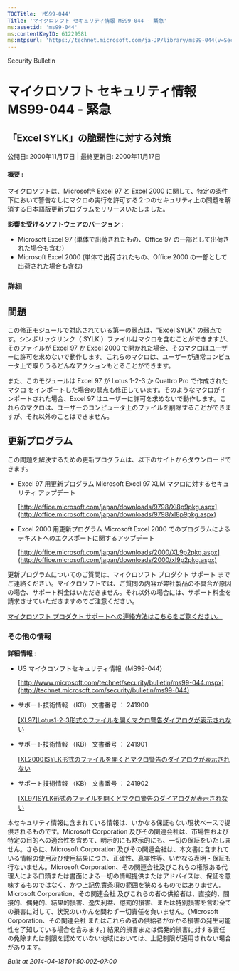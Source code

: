```yaml
---
TOCTitle: 'MS99-044'
Title: 'マイクロソフト セキュリティ情報 MS99-044 - 緊急'
ms:assetid: 'ms99-044'
ms:contentKeyID: 61229581
ms:mtpsurl: 'https://technet.microsoft.com/ja-JP/library/ms99-044(v=Security.10)'
---
```


Security Bulletin

マイクロソフト セキュリティ情報 MS99-044 - 緊急
===============================================

「Excel SYLK」の脆弱性に対する対策
----------------------------------

公開日: 2000年11月17日 | 最終更新日: 2000年11月17日

#### 概要 :

マイクロソフトは、Microsoft® Excel 97 と Excel 2000 に関して、特定の条件下において警告なしにマクロの実行を許可する２つのセキュリティ上の問題を解消する日本語版更新プログラムをリリースいたしました。

**影響を受けるソフトウェアのバージョン** **:**

-   Microsoft Excel 97 (単体で出荷されたもの、Office 97 の一部として出荷された場合も含む）
-   Microsoft Excel 2000 (単体で出荷されたもの、Office 2000 の一部として出荷された場合も含む)

### 詳細

問題
----


この修正モジュールで対応されている第一の弱点は、"Excel SYLK" の弱点です。シンボリックリンク（ SYLK ）ファイルはマクロを含むことができますが、そのファイルが Excel 97 か Excel 2000 で開かれた場合、そのマクロはユーザーに許可を求めないで動作します。これらのマクロは、ユーザーが通常コンピュータ上で取りうるどんなアクションもとることができます。

また、このモジュールは Excel 97 が Lotus 1-2-3 か Quattro Pro で作成されたマクロ をインポートした場合の弱点も修正しています。そのようなマクロがインポートされた場合、Excel 97 はユーザーに許可を求めないで動作します。これらのマクロは、ユーザーのコンピュータ上のファイルを削除することができますが、それ以外のことはできません。

更新プログラム
--------------


この問題を解決するための更新プログラムは、以下のサイトからダウンロードできます。

-   Excel 97 用更新プログラム
    Microsoft Excel 97 XLM マクロに対するセキュリティ アップデート

    [http://office.microsoft.com/japan/downloads/9798/Xl8p9pkg.aspx](http://office.microsoft.com/japan/downloads/9798/xl8p9pkg.aspx)
-   Excel 2000 用更新プログラム
    Microsoft Excel 2000 でのプログラムによるテキストへのエクスポートに関するアップデート

    [http://office.microsoft.com/japan/downloads/2000/XL9p2pkg.aspx](http://office.microsoft.com/japan/downloads/2000/xl9p2pkg.aspx)

更新プログラムについてのご質問は、マイクロソフト プロダクト サポート までご連絡ください。マイクロソフトでは、ご質問の内容が弊社製品の不具合が原因の場合、サポート料金はいただきません。それ以外の場合には、サポート料金を請求させていただきますのでご注意ください。

[マイクロソフト プロダクト サポートへの連絡方法はこちらをご覧ください。](http://www.microsoft.com/japan/security/support/patchqa.mspx)

### その他の情報

**詳細情報** **:**

-   US マイクロソフトセキュリティ情報（MS99-044）

    [http://www.microsoft.com/technet/security/bulletin/ms99-044.mspx](http://technet.microsoft.com/security/bulletin/ms99-044)
-   サポート技術情報 （KB） 文書番号 ： 241900

    [\[XL97\]Lotus1-2-3形式のファイルを開くマクロ警告ダイアログが表示されない](http://support.microsoft.com/kb/241900)
-   サポート技術情報 （KB） 文書番号 ： 241901

    [\[XL2000\]SYLK形式のファイルを開くとマクロ警告のダイアログが表示されない](http://support.microsoft.com/kb/241901)
-   サポート技術情報 （KB） 文書番号 ： 241902

    [\[XL97\]SYLK形式のファイルを開くとマクロ警告のダイアログが表示されない](http://support.microsoft.com/kb/241902)

本セキュリティ情報に含まれている情報は、いかなる保証もない現状ベースで提供されるものです。Microsoft Corporation 及びその関連会社は、市場性および特定の目的への適合性を含めて、明示的にも黙示的にも、一切の保証をいたしません。さらに、Microsoft Corporation 及びその関連会社は、本文書に含まれている情報の使用及び使用結果につき、正確性、真実性等、いかなる表明・保証も行ないません。Microsoft Corporation、その関連会社及びこれらの権限ある代理人による口頭または書面による一切の情報提供またはアドバイスは、保証を意味するものではなく、かつ上記免責条項の範囲を狭めるものではありません。Microsoft Corporation、その関連会社 及びこれらの者の供給者は、直接的、間接的、偶発的、結果的損害、逸失利益、懲罰的損害、または特別損害を含む全ての損害に対して、状況のいかんを問わず一切責任を負いません。（Microsoft Corporation、その関連会社 またはこれらの者の供給者がかかる損害の発生可能性を了知している場合を含みます。) 結果的損害または偶発的損害に対する責任の免除または制限を認めていない地域においては、上記制限が適用されない場合があります。

*Built at 2014-04-18T01:50:00Z-07:00*
